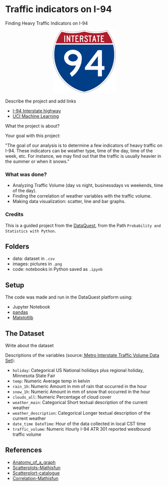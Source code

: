 # Traffic indicators on I-94
Finding Heavy Traffic Indicators on I-94

<!-- ![I-94](images/1200px-I-94_svg.png) -->
<p align="center">
<img src="images/1200px-I-94_svg.png" width="200">
</p>

Describe the project and add links
- [I-94 Interstate highway](https://en.wikipedia.org/wiki/Interstate_94)
- [UCI Machine Learning](https://archive.ics.uci.edu/ml/datasets/Metro+Interstate+Traffic+Volume)

What the project is about?

Your goal with this project:

"The goal of our analysis is to determine a few indicators of heavy traffic on I-94. These indicators can be weather type, time of the day, time of the week, etc. For instance, we may find out that the traffic is usually heavier in the summer or when it snows."

### What was done?

- Analyzing Traffic Volume (day  vs night, businessdays vs weekends, time of the day).
- Finding the correlation of weather variables with the traffic volume.
- Making data visualization: scatter, line and bar graphs.


### Credits

This is a guided project from the [DataQuest](https://www.dataquest.io/blog/free-datasets-for-projects/), from the Path `Probability and Statistics with Python`.


## Folders
- data: dataset in `.csv`
- images: pictures in `.png`
- code: notebooks in Python saved as `.ipynb`

## Setup

The code was made and run in the DataQuest platform using:
- Jupyter Notebook
- [pandas](https://pandas.pydata.org/)
- [Matplotlib](https://matplotlib.org/stable/index.html)

## The Dataset
Write about the dataset

Descriptions of the variables (source:[
Metro Interstate Traffic Volume Data Set](https://archive.ics.uci.edu/ml/datasets/Metro+Interstate+Traffic+Volume)):

- `holiday`: Categorical US National holidays plus regional holiday, Minnesota State Fair
- `temp`: Numeric Average temp in kelvin
- `rain_1h`: Numeric Amount in mm of rain that occurred in the hour
- `snow_1h`: Numeric Amount in mm of snow that occurred in the hour
- `clouds_all`: Numeric Percentage of cloud cover
- `weather_main`: Categorical Short textual description of the current weather
- `weather_description`: Categorical Longer textual description of the current weather
- `date_time DateTime`: Hour of the data collected in local CST time
- `traffic_volume`: Numeric Hourly I-94 ATR 301 reported westbound traffic volume

## References
- [Anatomy_of_a_graph](https://matplotlib.org/stable/tutorials/introductory/quick_start.html)
- [Scatterplots-Mathisfun](https://www.mathsisfun.com/data/scatter-xy-plots.html)
- [Scatterplort-catalogue](https://datavizcatalogue.com/methods/scatterplot.html)
- [Correlation-Mathisfun](https://www.mathsisfun.com/data/correlation.html)
